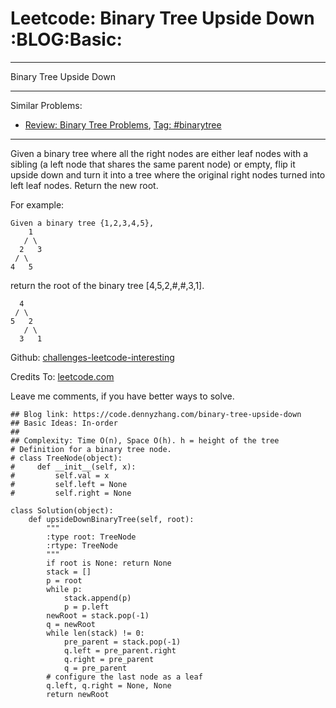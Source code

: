 # Leetcode: Binary Tree Upside Down     :BLOG:Basic:


---

Binary Tree Upside Down  

---

Similar Problems:  
-   [Review: Binary Tree Problems](https://code.dennyzhang.com/review-binarytree), [Tag: #binarytree](https://code.dennyzhang.com/tag/binarytree)

---

Given a binary tree where all the right nodes are either leaf nodes with a sibling (a left node that shares the same parent node) or empty, flip it upside down and turn it into a tree where the original right nodes turned into left leaf nodes. Return the new root.  

For example:  

    Given a binary tree {1,2,3,4,5},
        1
       / \
      2   3
     / \
    4   5

return the root of the binary tree [4,5,2,#,#,3,1].  

      4
     / \
    5   2
       / \
      3   1

Github: [challenges-leetcode-interesting](https://github.com/DennyZhang/challenges-leetcode-interesting/tree/master/binary-tree-upside-down)  

Credits To: [leetcode.com](https://leetcode.com/problems/binary-tree-upside-down/description/)  

Leave me comments, if you have better ways to solve.  

    ## Blog link: https://code.dennyzhang.com/binary-tree-upside-down
    ## Basic Ideas: In-order
    ##
    ## Complexity: Time O(n), Space O(h). h = height of the tree
    # Definition for a binary tree node.
    # class TreeNode(object):
    #     def __init__(self, x):
    #         self.val = x
    #         self.left = None
    #         self.right = None
    
    class Solution(object):
        def upsideDownBinaryTree(self, root):
            """
            :type root: TreeNode
            :rtype: TreeNode
            """
            if root is None: return None
            stack = []
            p = root
            while p:
                stack.append(p)
                p = p.left
            newRoot = stack.pop(-1)
            q = newRoot
            while len(stack) != 0:
                pre_parent = stack.pop(-1)
                q.left = pre_parent.right
                q.right = pre_parent
                q = pre_parent
            # configure the last node as a leaf
            q.left, q.right = None, None
            return newRoot